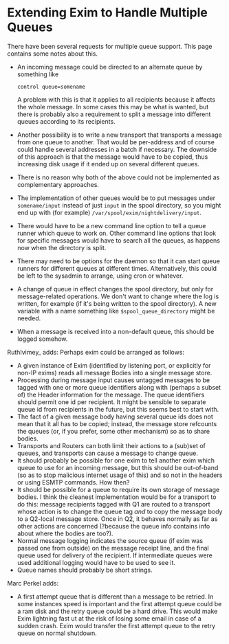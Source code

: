 Extending Exim to Handle Multiple Queues
========================================

There have been several requests for multiple queue support. This page
contains some notes about this.
-   An incoming message could be directed to an alternate queue by
    something like

        control queue=somename

    A problem with this is that it applies to all recipients because it
    affects the whole message. In some cases this may be what is wanted,
    but there is probably also a requirement to split a message into
    different queues according to its recipients.
-   Another possibility is to write a new transport that transports a
    message from one queue to another. That would be per-address and of
    course could handle several addresses in a batch if necessary. The
    downside of this approach is that the message would have to be
    copied, thus increasing disk usage if it ended up on several
    different queues.
-   There is no reason why both of the above could not be implemented as
    complementary approaches.
-   The implementation of other queues would be to put messages under
    `somename/input` instead of just `input` in the spool directory, so
    you might end up with (for example)
    `/var/spool/exim/nightdelivery/input`.
-   There would have to be a new command line option to tell a queue
    runner which queue to work on. Other command line options that look
    for specific messages would have to search all the queues, as
    happens now when the directory is split.
-   There may need to be options for the daemon so that it can start
    queue runners for different queues at different times.
    Alternatively, this could be left to the sysadmin to arrange, using
    cron or whatever.
-   A change of queue in effect changes the spool directory, but only
    for message-related operations. We don't want to change where the
    log is written, for example (if it's being written to the spool
    directory). A new variable with a name something like
    `$spool_queue_directory` might be needed.
-   When a message is received into a non-default queue, this should be
    logged somehow.

RuthIvimey\_ adds: Perhaps exim could be arranged as follows:
-   A given instance of Exim (identified by listening port, or
    explicitly for non-IP exims) reads all message Bodies into a single
    message store.
-   Processing during message input causes untagged messages to be
    tagged with one or more queue identifiers along with (perhaps a
    subset of) the Header information for the message. The queue
    identifiers should permit one id per recipient. It might be sensible
    to separate queue id from recipients in the future, but this seems
    best to start with.
-   The fact of a given message body having several queue ids does not
    mean that it all has to be copied; instead, the message store
    refcounts the queues (or, if you prefer, some other mechanism) so as
    to share bodies.
-   Transports and Routers can both limit their actions to a (sub)set of
    queues, and transports can cause a message to change queue.
-   It should probably be possible for one exim to tell another exim
    which queue to use for an incoming message, but this should be
    out-of-band (so as to stop malicious internet usage of this) and so
    not in the headers or using ESMTP commands. How then?
-   It should be possible for a queue to require its own storage of
    message bodies. I think the cleanest implementation would be for a
    transport to do this: message recipients tagged with Q1 are routed
    to a transport whose action is to change the queue tag *and* to copy
    the message body to a Q2-local message store. Once in Q2, it behaves
    normally as far as other actions are concerned (?because the queue
    info contains info about where the bodies are too?).
-   Normal message logging indicates the source queue (if exim was
    passed one from outside) on the message receipt line, and the final
    queue used for delivery of the recipient. If intermediate queues
    were used additional logging would have to be used to see it.
-   Queue names should probably be short strings.

Marc Perkel adds:
-   A first attempt queue that is different than a message to be
    retried. In some instances speed is important and the first attempt
    queue could be a ram disk and the retry queue could be a hard drive.
    This would make Exim lightning fast ut at the risk of losing some
    email in case of a sudden crash. Exim would transfer the first
    attempt queue to the retry queue on normal shutdown.
